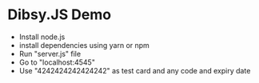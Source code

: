 # Dibsy.JS Demo

- Install node.js
- install dependencies using yarn or npm
- Run "server.js" file
- Go to "localhost:4545"
- Use "4242424242424242" as test card and any code and expiry date
